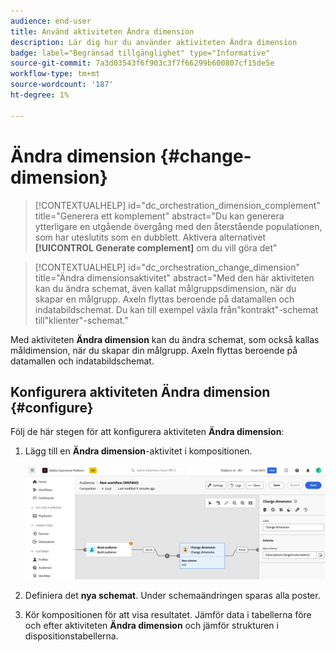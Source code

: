 ```yaml
---
audience: end-user
title: Använd aktiviteten Ändra dimension
description: Lär dig hur du använder aktiviteten Ändra dimension
badge: label="Begränsad tillgänglighet" type="Informative"
source-git-commit: 7a3d03543f6f903c3f7f66299b600807cf15de5e
workflow-type: tm+mt
source-wordcount: '187'
ht-degree: 1%

---
```



# Ändra dimension {#change-dimension}

>[!CONTEXTUALHELP]
>id="dc_orchestration_dimension_complement"
>title="Generera ett komplement"
>abstract="Du kan generera ytterligare en utgående övergång med den återstående populationen, som har uteslutits som en dubblett. Aktivera alternativet **[!UICONTROL Generate complement]** om du vill göra det"

>[!CONTEXTUALHELP]
>id="dc_orchestration_change_dimension"
>title="Ändra dimensionsaktivitet"
>abstract="Med den här aktiviteten kan du ändra schemat, även kallat målgruppsdimension, när du skapar en målgrupp. Axeln flyttas beroende på datamallen och indatabildschemat. Du kan till exempel växla från&quot;kontrakt&quot;-schemat till&quot;klienter&quot;-schemat."

Med aktiviteten **Ändra dimension** kan du ändra schemat, som också kallas måldimension, när du skapar din målgrupp. Axeln flyttas beroende på datamallen och indatabildschemat.

## Konfigurera aktiviteten Ändra dimension {#configure}

Följ de här stegen för att konfigurera aktiviteten **Ändra dimension**:

1. Lägg till en **Ändra dimension**-aktivitet i kompositionen.

   ![](../assets/change-dimension.png)

1. Definiera det **nya schemat**. Under schemaändringen sparas alla poster.

1. Kör kompositionen för att visa resultatet. Jämför data i tabellerna före och efter aktiviteten **Ändra dimension** och jämför strukturen i dispositionstabellerna.

<!--
## Example {#example}

In this example, we want to send an SMS delivery to all the profiles who have made a purchase. To do this, we first use a **[!UICONTROL Build audience]** activity linked to a custom "Purchase" targeting dimension to target all purchases that occurred.

We then use a **[!UICONTROL Change dimension]** activity to switch the workflow targeting dimension to "Recipients". This allows us to be able to target the recipients who match the query.
-->



<!-- on parle de dimension, mais dans UI "schema", va rester comme ça ?-->